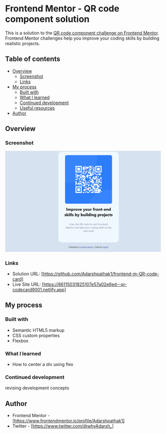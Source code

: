 # Frontend Mentor - QR code component solution

This is a solution to the [QR code component challenge on Frontend Mentor](https://www.frontendmentor.io/challenges/qr-code-component-iux_sIO_H). Frontend Mentor challenges help you improve your coding skills by building realistic projects. 

## Table of contents

- [Overview](#overview)
  - [Screenshot](#screenshot)
  - [Links](#links)
- [My process](#my-process)
  - [Built with](#built-with)
  - [What I learned](#what-i-learned)
  - [Continued development](#continued-development)
  - [Useful resources](#useful-resources)
- [Author](#author)

## Overview

### Screenshot

![](./screenshot.png)

### Links

- Solution URL: [https://github.com/Adarshpathak1/frontend-m-QR-code-card]
- Live Site URL: [https://66115031825107e57a02e6ed--qr-codecard9001.netlify.app]

## My process

### Built with

- Semantic HTML5 markup
- CSS custom properties
- Flexbox

### What I learned

- How to center a div using flex

### Continued development
revising development concepts 

## Author

- Frontend Mentor - [https://www.frontendmentor.io/profile/Adarshpathak1]
- Twitter - [https://www.twitter.com/@whyAdarsh_]
